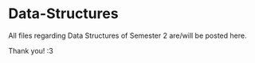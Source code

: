 # Data-Structures
All files regarding Data Structures of Semester 2 are/will be posted here. 

Thank you! :3
